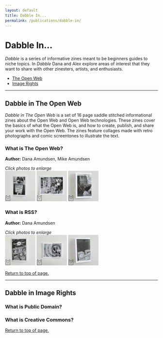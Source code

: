 ```yaml
---
layout: default
title: Dabble In...
permalink: /publications/dabble-in/
---
```


# Dabble In...

*Dabble* is a series of informative zines meant to be beginners guides to niche topics. In *Dabble* Dana and Alex explore areas of interest that they want to share with other zinesters, artists, and enthusiasts.

- <a href="#OpenWeb">The Open Web</a>
- <a href="#ImageRights">Image Rights</a>

<hr>

<h2 id="OpenWeb">Dabble in The Open Web</h2>

*Dabble in The Open Web* is a set of 16 page saddle stitched informational zines about the Open Web and Open Web technologies. These zines cover the basics of what the Open Web is, and how to create, publish, and share your work with the Open Web. The zines feature collages made with retro photographs and comic screentones to illustrate the text. 

### What is The Open Web?

<b>Author:</b> Dana Amundsen, Mike Amundsen

*Click photos to enlarge*   
<a href="/assets/img/publications/what-is-the-open-web_dana_1.png"><img src="/assets/img/publications/what-is-the-open-web_dana_1.png" alt="A photo of the cover of 'What is Rss?' featuring retro desktop computer monitors on a black background." width="100"></a>
<a href="/assets/img/publications/what-is-the-open-web_dana_2.png"><img src="/assets/img/publications/what-is-the-open-web_dana_2.png" alt="A photo showing some of the pages of the zine, featuring typewriter style fonts and black and white photography collages." width="100"></a>
<a href="/assets/img/publications/what-is-the-open-web_dana_3.png"><img src="/assets/img/publications/what-is-the-open-web_dana_3.png" alt="A photo of the back of the zine." width="100"></a>

### What is RSS?

<b>Author:</b> Dana Amundsen

*Click photos to enlarge*  
<a href="/assets/img/publications/what-is-rss_dana_1.png"><img src="/assets/img/publications/what-is-rss_dana_1.png" alt="A photo of the cover of 'What is Rss?' featuring retro desktop computer monitors on a black background." width="100"></a>
<a href="/assets/img/publications/what-is-rss_dana_2.png"><img src="/assets/img/publications/what-is-rss_dana_2.png" alt="A photo showing some of the pages of the zine, featuring typewriter style fonts and black and white photography collages." width="100"></a>
<a href="/assets/img/publications/what-is-rss_dana_3.png"><img src="/assets/img/publications/what-is-rss_dana_3.png" alt="A photo of the back of the zine." width="100"></a>

<a href="#">Return to top of page.</a>

<hr>

<h2 id="ImageRights">Dabble in Image Rights</h2>

### What is Public Domain?

### What is Creative Commons?

<a href="#">Return to top of page.</a>
